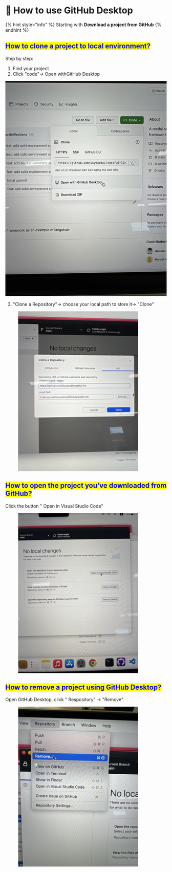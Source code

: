 # 🤗 How to use GitHub Desktop

{% hint style="info" %}
Starting with **Download a project from GitHub**
{% endhint %}

## <mark style="color:blue;">How to clone a project to local environment?</mark>

Step by step:

1. Find your project
2. Click "code"-> Open withGitHub Desktop

<img src=".gitbook/assets/IMG_6618.JPG" alt="" data-size="original">

3. "Clone a Repository"-> choose your local path to store it-> "Clone"

<div align="left">

<figure><img src=".gitbook/assets/IMG_6619.JPG" alt="" width="375"><figcaption></figcaption></figure>

</div>



## <mark style="color:blue;">How to open the project you've downloaded from GitHub?</mark>

Click the button " Open in Visual Studio Code"

<div align="left">

<figure><img src=".gitbook/assets/IMG_6621.JPG" alt="" width="375"><figcaption></figcaption></figure>

</div>

## <mark style="color:blue;">How to remove a project using GitHub Desktop?</mark>

Open GitHub Desktop, click " Respository" -> "Remove"

<div align="left">

<figure><img src=".gitbook/assets/IMG_6620.JPG" alt="" width="375"><figcaption></figcaption></figure>

</div>

